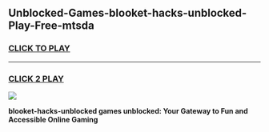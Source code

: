 
## Unblocked-Games-blooket-hacks-unblocked-Play-Free-mtsda
<h3>
<a href="https://premium76.site?title=blooket-hacks-unblocked&ref=12A">CLICK TO PLAY</a></h3>
<hr>

<h3>
<a href="https://premium76.site?title=blooket-hacks-unblocked&ref=12A">CLICK 2 PLAY</a>
  
</h3>

<a href="https://premium76.site?title=blooket-hacks-unblocked&ref=12A"><img src="https://clearcache.store/games.png"></a>


**blooket-hacks-unblocked games unblocked: Your Gateway to Fun and Accessible Online Gaming**

